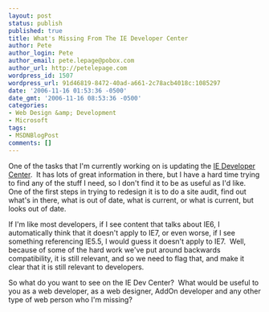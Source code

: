 ```yaml
---
layout: post
status: publish
published: true
title: What's Missing From The IE Developer Center
author: Pete
author_login: Pete
author_email: pete.lepage@pobox.com
author_url: http://petelepage.com
wordpress_id: 1507
wordpress_url: 91d46819-8472-40ad-a661-2c78acb4018c:1085297
date: '2006-11-16 01:53:36 -0500'
date_gmt: '2006-11-16 08:53:36 -0500'
categories:
- Web Design &amp; Development
- Microsoft
tags:
- MSDNBlogPost
comments: []
---
```

<p>One of the tasks that I'm currently working on is updating the <a href="http://msdn2.microsoft.com/en-us/ie/default.aspx">IE Developer Center</a>.&nbsp; It has lots of great information in there, but I have a hard time trying to find any of the stuff I need, so I don't find it to be as useful as I'd like.&nbsp; One of the first steps in trying to redesign it is to do a site audit, find out what's in there, what is out of date, what is current, or what is current, but looks out of date.</p>
<p>If I'm like most developers, if I see content that talks about IE6, I automatically think that it doesn't apply to IE7, or even worse, if I see something referencing IE5.5, I would guess it doesn't apply to IE7.&nbsp; Well, because of some of the hard work we've put around backwards compatibility, it is still relevant, and so we need to flag that, and make it clear that it is still relevant to developers.</p>
<p>So what do you want to see on the IE Dev Center?&nbsp; What would be useful to you as a web developer, as a web designer, AddOn developer and any other type of web person who I'm missing?</p>
<p><img src="http://blogs.msdn.com/aggbug.aspx?PostID=1085297" width="1" height="1"/></p>
